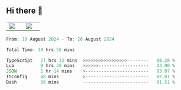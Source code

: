 ## Hi there 👋

<p align="center">
  <table align="center">
  <tr border="none">
  <td width="35%" align="center">
    <img  align="center"  src="http://github-profile-summary-cards.vercel.app/api/cards/stats?username=ricepunk&theme=github_dark" />
  </td>
    
  <td width="65%" align="center">
    <img  align="center"  src="http://github-profile-summary-cards.vercel.app/api/cards/profile-details?username=ricepunk&theme=github_dark" />
  </td>
  </tr>
  </table>
</p>

<!--START_SECTION:waka-->

```typescript
From: 19 August 2024 - To: 26 August 2024

Total Time: 39 hrs 58 mins

TypeScript   27 hrs 32 mins  >>>>>>>>>>>>>>>>>--------   68.28 %
Lua          9 hrs 38 mins   >>>>>>-------------------   23.90 %
JSON         1 hr 14 mins    >------------------------   03.07 %
TSConfig     48 mins         >------------------------   02.01 %
Bash         36 mins         -------------------------   01.51 %
```

<!--END_SECTION:waka-->
